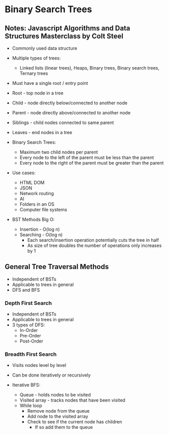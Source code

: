 # Binary Search Trees

## Notes: Javascript Algorithms and Data Structures Masterclass by Colt Steel

- Commonly used data structure
- Multiple types of trees:
  - Linked lists (linear trees), Heaps, Binary trees, Binary search trees, Ternary trees
- Must have a single root / entry point
- Root - top node in a tree
- Child - node directly below/connected to another node
- Parent - node directly above/connected to another node
- Siblings - child nodes connected to same parent
- Leaves - end nodes in a tree

- Binary Search Trees:
  - Maximum two child nodes per parent
  - Every node to the left of the parent must be less than the parent
  - Every node to the right of the parent must be greater than the parent

- Use cases:
  - HTML DOM
  - JSON
  - Network routing
  - AI
  - Folders in an OS
  - Computer file systems

- BST Methods Big O:
  - Insertion - O(log n)
  - Searching - O(log n)
    - Each search/insertion operation potentially cuts the tree in half
    - As size of tree doubles the number of operations only increases by 1

## General Tree Traversal Methods

- Independent of BSTs
- Applicable to trees in general
- DFS and BFS

### Depth First Search

- Independent of BSTs
- Applicable to trees in general
- 3 types of DFS:
  - In-Order
  - Pre-Order
  - Post-Order

### Breadth First Search

- Visits nodes level by level
- Can be done iteratively or recursively

- Iterative BFS:
  - Queue - holds nodes to be visited
  - Visited array - tracks nodes that have been visited
  - While loop
    - Remove node from the queue
    - Add node to the visited array
    - Check to see if the current node has children
      - If so add them to the queue

